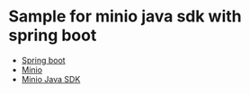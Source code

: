 # Sample for minio java sdk with spring boot

* [Spring boot](https://spring.io/projects/spring-boot)
* [Minio](https://min.io/)
* [Minio Java SDK](https://docs.min.io/docs/java-client-quickstart-guide.html)
